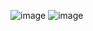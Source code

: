 ![image](https://github.com/canutes-26th-eyelash/canutes-26th-eyelash/assets/155060137/18692310-206c-44fb-a686-18976658be87)
![image](https://github.com/canutes-26th-eyelash/canutes-26th-eyelash/assets/155060137/2005178c-9464-4673-afcb-0e6065777f61)
